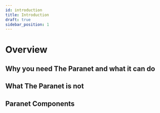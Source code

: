 ```yaml
---
id: introduction
title: Introduction
draft: true
sidebar_position: 1
---
```

# Overview

## Why you need The Paranet and what it can do

## What The Paranet is not

## Paranet Components



<!-- Overview of the Paranet ecosystem  -->
<!-- What problems does it solve?  -->
<!-- How should you use it?  -->
<!-- Community and other resources? -->
